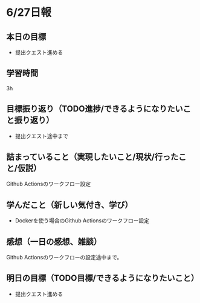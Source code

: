 # 6/27日報
## 本日の目標
- 提出クエスト進める
## 学習時間
3h
## 目標振り返り（TODO進捗/できるようになりたいこと振り返り）
- 提出クエスト途中まで
## 詰まっていること（実現したいこと/現状/行ったこと/仮説）
Github Actionsのワークフロー設定
## 学んだこと（新しい気付き、学び）
- Dockerを使う場合のGithub Actionsのワークフロー設定
## 感想（一日の感想、雑談）
Github Actionsのワークフローの設定途中まで。
## 明日の目標（TODO目標/できるようになりたいこと）
- 提出クエスト進める

